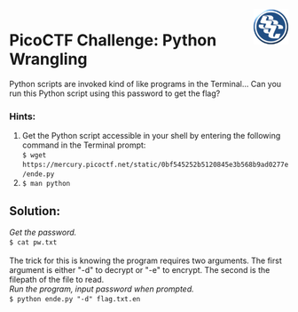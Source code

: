 <img align="right" src="https://github.com/0m3g4b1u3/pico-ctf/blob/30c417590719596865c6d2bda53fe3bbef4f12c6/sscLogo200.png" width=64>

# PicoCTF Challenge: Python Wrangling
Python scripts are invoked kind of like programs in the Terminal... Can you run this Python script using this password to get the flag?

### Hints:
1.  Get the Python script accessible in your shell by entering the following command in the Terminal prompt:<br>`$ wget https://mercury.picoctf.net/static/0bf545252b5120845e3b568b9ad0277e/ende.py`
2. `$ man python`

## Solution:
_Get the password._<br>
`$ cat pw.txt`<br><br>
The trick for this is knowing the program requires two arguments. The first argument is either "-d" to decrypt or "-e" to encrypt. The second is the filepath of the file to read.<br>
_Run the program, input password when prompted._<br>
`$ python ende.py "-d" flag.txt.en`<br>
